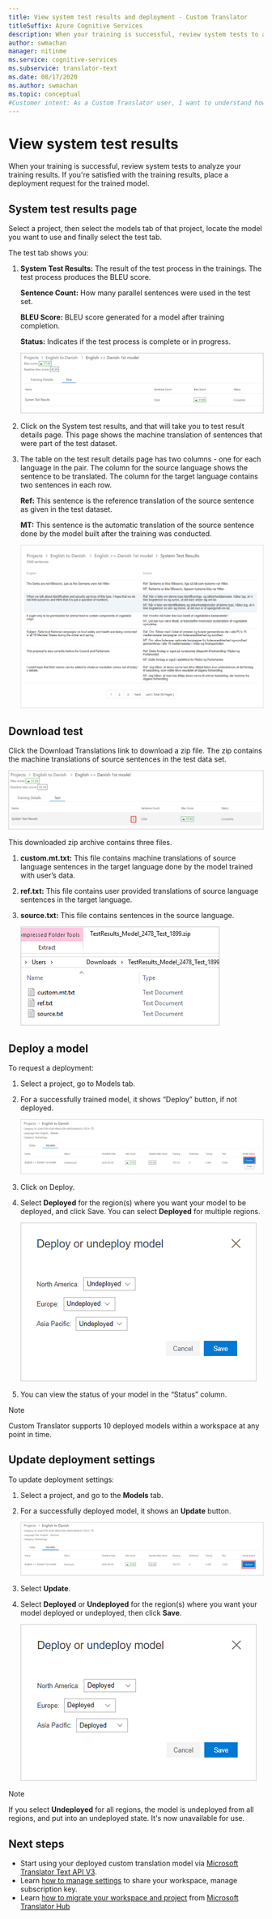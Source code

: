 ```yaml
---
title: View system test results and deployment - Custom Translator
titleSuffix: Azure Cognitive Services
description: When your training is successful, review system tests to analyze your training results. If you're satisfied with the training results, place a deployment request for the trained model.
author: swmachan
manager: nitinme
ms.service: cognitive-services
ms.subservice: translator-text
ms.date: 08/17/2020
ms.author: swmachan
ms.topic: conceptual
#Customer intent: As a Custom Translator user, I want to understand how to view system test results, so that I can review test results and analyze my training.
---
```


# View system test results

When your training is successful, review system tests to analyze your training results. If you're satisfied with the training results, place a deployment request for the trained model.

## System test results page

Select a project, then select the models tab of that project, locate the model you want to use and finally select the test tab.

The test tab shows you:

1.  **System Test Results:** The result of the test process in the trainings. The test process produces the BLEU score.

    **Sentence Count:** How many parallel sentences were used in the test set.

     **BLEU Score:** BLEU score generated for a model after training completion.

    **Status:** Indicates if the test process is complete or in progress.

    ![System test results](media/how-to/how-to-system-test-results.png)

2.  Click on the System test results, and that will take you to test result details page. This page shows the machine translation of sentences that were part of the test dataset.

3.  The table on the test result details page has two columns - one for each
    language in the pair. The column for the source language shows the sentence
    to be translated. The column for the target language contains two sentences
    in each row.

    **Ref:** This sentence is the reference translation of the source sentence as given in the test dataset.

    **MT:** This sentence is the automatic translation of the source sentence done by the model built after the training was conducted.

    ![System test results compare](media/how-to/how-to-system-test-results-2.png)

## Download test

Click the Download Translations link to download a zip file. The zip contains the
machine translations of source sentences in the test data set.

![Download test](media/how-to/how-to-system-test-download.png)

This downloaded zip archive contains three files.

1.  **custom.mt.txt:** This file contains machine translations of source language sentences in
    the target language done by the model trained with user’s data.

2.  **ref.txt:** This file contains user provided translations of source language sentences in
    the target language.

3.  **source.txt:** This file contains sentences in the source language.

    ![Downloaded system test results](media/how-to/how-to-download-system-test.png)

## Deploy a model

To request a deployment:

1.  Select a project, go to Models tab.

2. For a successfully trained model, it shows “Deploy” button, if not deployed.

    ![Screenshot that highlights the Deploy button for deploying a model.](media/how-to/how-to-deploy-model.png)

3.  Click on Deploy.
4.  Select **Deployed** for the region(s) where you want your model to be deployed, and click Save. You can select **Deployed** for multiple regions.

    ![Screenshot that shows where you can deploy or undeploy a model.](media/how-to/how-to-deploy-model-regions.png)

5.  You can view the status of your model in the “Status” column.

>[!Note]
>Custom Translator supports 10 deployed models within a workspace at any point in time.

## Update deployment settings

To update deployment settings:

1.  Select a project, and go to the **Models** tab.

2. For a successfully deployed model, it shows an **Update** button.

    ![Screenshot that highlights the Update button for updating deployment settings.](media/how-to/how-to-update-undeploy-model.png)

3.  Select **Update**.
4.  Select **Deployed** or **Undeployed** for the region(s) where you want your model deployed or undeployed, then click **Save**.

    ![Deploy model](media/how-to/how-to-undeploy-model.png)

>[!Note]
>If you select **Undeployed** for all regions, the model is undeployed from all regions, and put into an undeployed state. It's now unavailable for use.

## Next steps

- Start using your deployed custom translation model via [Microsoft Translator Text API V3](../reference/v3-0-translate.md?tabs=curl).
- Learn [how to manage settings](how-to-manage-settings.md) to share your workspace, manage subscription key.
- Learn [how to migrate your workspace and project](how-to-migrate.md) from [Microsoft Translator Hub](https://hub.microsofttranslator.com)